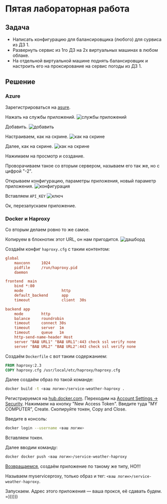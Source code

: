 # Пятая лабораторная работа

## Задача

- Написать конфигурацию для балансировщика (любого) для сурвиса из ДЗ 1.
- Развернуть сервис из 1го ДЗ на 2х виртуальных машинах в любом облаке.
- На отдельной виртуальной машине поднять балансировщик и
настроить его на проксирование на сервис погоды из ДЗ 1.

## Решение

### Azure

Зарегистрироваться на [asure](https://azure.microsoft.com/ru-ru/free/).

Нажать на службы приложений.
![службы приложений](pics/web_services.png)

Добавить.
![добавить](pics/add.png)

Настраиваем, как на скрине.
![как на скрине](pics/settings-1.png)

Далее, как на скрине.
![как на скрине](pics/settings-2.png)

Нажимаем на просмотр и создание.

Проворачиваем такое со вторым сервером, называем его так же, но с цифрой "-2".

Открываем конфигурацию, параметры приложения, новый параметр приложения.
![конфигурация](pics/envvars.png)

Вставляем `API_KEY`
![ключ](pics/key.png)

Ок, перезапускаем приложение.

### Docker и Haproxy

Со вторым делаем ровно то же самое.

Копируем в блокнотик этот URL, он нам пригодится.
![дашборд](pics/dashboard.png)

Создаём конфиг `haproxy.cfg` с таким контентом:

```ini
global
    maxconn     1024
    pidfile     /run/haproxy.pid
    daemon

frontend  main
    bind *:80
    mode                 http
    default_backend      app
    timeout              client  30s

backend app
    mode        http
    balance     roundrobin
    timeout     connect 30s
    timeout     server  1m
    timeout     queue   1m
    http-send-name-header Host
    server "ВАШ URL1" "ВАШ URL1":443 check ssl verify none
    server "ВАШ URL2" "ВАШ URL2":443 check ssl verify none
```

Создаём `Dockerfile` с вот таким содержанием:

```dockerfile
FROM haproxy:2.3
COPY haproxy.cfg /usr/local/etc/haproxy/haproxy.cfg
```

Далее создаём образ по такой команде:

```bash
docker build -t <ваш логин>/service-weather-haproxy .
```

Регистрируемся на [hub.docker.com](https://hub.docker.com/).
Переходим на [Account Settings -> Security](https://hub.docker.com/settings/security).
Нажимаем на кнопку "New Access Token".
Введите туда "MY COMPUTER", Create.
Скопируйте токен, Copy and Close.

Введите в консоль:

```bash
docker login --username <ваш логин>
```

Вставляем токен.

Далее вводим команду:

```bash
docker docker push <ваш логин>/service-weather-haproxy
```

[Возвращаемся](#azure), создаём приложение по такому же типу, НО!!!

Называем myserviceproxy, только образ и тег:
`<ваш логин>/service-weather-haproxy`.

Запускаем. Адрес этого приложения — ваша прокся, её сдавать будем. =))))))
